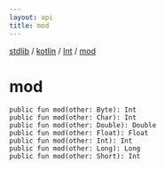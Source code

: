```yaml
---
layout: api
title: mod
---
```

[stdlib](../../index.md) / [kotlin](../index.md) / [Int](index.md) / [mod](mod.md)

# mod

```
public fun mod(other: Byte): Int
public fun mod(other: Char): Int
public fun mod(other: Double): Double
public fun mod(other: Float): Float
public fun mod(other: Int): Int
public fun mod(other: Long): Long
public fun mod(other: Short): Int
```
